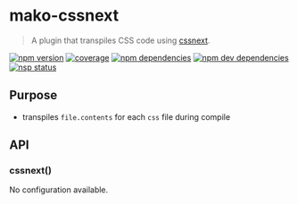 # mako-cssnext

> A plugin that transpiles CSS code using [cssnext](http://cssnext.io/).

[![npm version][npm-badge]][npm]
[![coverage][coveralls-badge]][coveralls]
[![npm dependencies][david-badge]][david]
[![npm dev dependencies][david-dev-badge]][david-dev]
[![nsp status][nsp-badge]][nsp]

## Purpose

 - transpiles `file.contents` for each `css` file during compile

## API

### cssnext()

No configuration available.


[coveralls-badge]: https://img.shields.io/coveralls/makojs/cssnext.svg
[coveralls]: https://coveralls.io/github/makojs/cssnext
[david-badge]: https://img.shields.io/david/makojs/cssnext.svg
[david-dev-badge]: https://img.shields.io/david/dev/makojs/cssnext.svg
[david-dev]: https://david-dm.org/makojs/cssnext#info=devDependencies
[david]: https://david-dm.org/makojs/cssnext
[npm-badge]: https://img.shields.io/npm/v/mako-cssnext.svg
[npm]: https://www.npmjs.com/package/mako-cssnext
[nsp-badge]: https://nodesecurity.io/orgs/mako/projects/a7f2122e-8ba6-4771-b2a8-403031dc2079/badge
[nsp]: https://nodesecurity.io/orgs/mako/projects/a7f2122e-8ba6-4771-b2a8-403031dc2079
